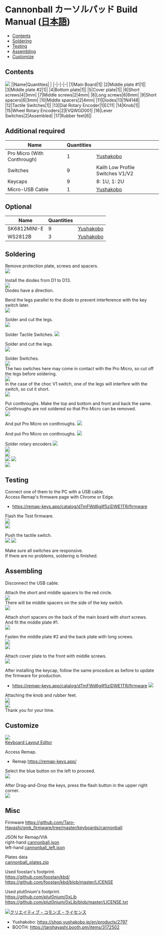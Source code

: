 # Cannonball カーソルパッド Build Manual ([日本語](https://github.com/Taro-Hayashi/Cannonball/blob/main/README.md))
- [Contents](#Contents)
- [Soldering](#Soldering)
- [Testing](#Testing)
- [Assembling](#Assembling)
- [Customize](#Customize)

## Contents
![](img/IMG_3856.jpg)
||Name|Quantities| |
|-|-|-|-|
|1|Main Board|1||
|2|Middle plate #1|1||
|3|Middle plate #2|1||
|4|Bottom plate|1||
|5|Cover plate|1||
|6|Short screws|4|3mm|
|7|Middle screws|2|4mm|
|8|Long screws|6|6mm|
|9|Short spacers|6|3mm|
|10|Middle spacers|2|4mm|
|11|Diodes|13|1N4148|
|12|Tactile Switches|1||
|13|Dial Rotary Encoder|1|EC11|
|14|Knob|1||
|15|Wheel Rotary Encoders|2|EVQWGD001|
|16|Lever Switches|2|Assembled|
|17|Rubber feet|6||

## Additional required
|Name|Quantities||
|-|-|-|
|Pro Micro (With Conthrough)|1|[Yushakobo](https://shop.yushakobo.jp/en/products/promicro-spring-pinheader)|
|Switches|9|Kailh Low Profile Switches V1/V2|
|Keycaps|9|8: 1U, 1: 2U|
|Micro-USB Cable|1|[Yushakobo](https://shop.yushakobo.jp/en/products/usb-cable-micro-b-0-8m)|

## Optional
|Name|Quantities||
|-|-|-|
|SK6812MINI-E|9|[Yushakobo](https://shop.yushakobo.jp/en/products/sk6812mini-e-10)|
|WS2812B|3|[Yushakobo](https://shop.yushakobo.jp/en/products/a0800ws-01-10)|

## Soldering
Remove protection plate, screws and spacers.  
![](img/IMG_2762.jpg)  

Install the diodes from D1 to D13.  
![](img/diode0.jpg)  
Diodes have a direction.  

Bend the legs parallel to the diode to prevent interference with the key switch later.  
![](img/diode2.jpg)  

Solder and cut the legs.  
![](img/diode3.jpg)  

Solder Tactile Switches. 
![](img/reset1.jpg)  

Solder and cut the legs.  
![](img/reset2.jpg)  

Solder Switches.  
![](img/keyswitch1.jpg)  
The two switches here may come in contact with the Pro Micro, so cut off the legs before soldering.  
![](img/keyswitch2.jpg)  
In the case of the choc V1 switch, one of the legs will interfere with the switch, so cut it short.  
![](img/keyswitch3.jpg)  

Put conthroughs. Make the top and bottom and front and back the same.  
Conthroughs are not soldered so that Pro Micro can be removed.  
![](img/promicro1.jpg)   

And put Pro Micro on conthroughs.
![](img/promicro2.jpg)   

And put Pro Micro on conthroughs.
![](img/promicro3.jpg)   

Solder rotary encoders
![](img/wheel1.jpg)  
![](img/wheel2.jpg)  
![](img/wheel3.jpg)  
![](img/rot1.jpg)
![](img/rot2.jpg)  
![](img/rot3.jpg)  


## Testing
Connect one of them to the PC with a USB cable.  
Access Remap's firmware page with Chrome or Edge.  
- https://remap-keys.app/catalog/dTmFWd6gilf5ziDWE1TR/firmware

Flash the Test firmware.  
![](img/remap02.jpg)  
![](img/remap03.jpg)  

Push the tactile switch.  
![](img/remap04.jpg) 
![](img/remap05.jpg) 

Make sure all switches are responsive.  
If there are no problems, soldering is finished.  

## Assembling
Disconnect the USB cable. 

Attach the short and middle spacers to the red circle.  
![](img/bottom01.jpg)  
There will be middle spacers on the side of the key switch.  
![](img/bottom02.jpg)  

Attach short spacers on the back of the main board with short screws.  
And fit the middle plate #1.  
![](img/bottom03.jpg)  

Fasten the middle plate #2 and the back plate with long screws.  
![](img/bottom04.jpg)  
![](img/bottom05.jpg)  

Attach cover plate to the front with middle screws.  
![](img/bottom06.jpg)  

After installing the keycap, follow the same procedure as before to update the firmware for production.  
- https://remap-keys.app/catalog/dTmFWd6gilf5ziDWE1TR/firmware
![](img/remap06.jpg)  

Attaching the knob and rubber feet.  
![](img/rubber.jpg)  
![](img/done.jpg)  
Thank you for your time.  

## Customize
![](img/layout.jpg)  
[Keyboard Layout Editor](http://www.keyboard-layout-editor.com/#/gists/2fe2023fd6a9318985b9c40c264c6cef)  

Access Remap.  
- Remap https://remap-keys.app/

Select the blue button on the left to proceed.  
![](img/remap1.png)  

After Drag-and-Drop the keys, press the flash button in the upper right corner.  
![](img/remap3.png)  

## Misc
Firmware
https://github.com/Taro-Hayashi/qmk_firmware/tree/master/keyboards/cannonball

JSON for Remap/VIA  
right-hand [cannonball.json](https://github.com/Taro-Hayashi/Cannonball/releases/download/14.15/cannonball.json)  
left-hand [cannonball_left.json](https://github.com/Taro-Hayashi/Cannonball/releases/download/14.15/cannonball_left.json)  

Plates data  
[cannonball_plates.zip](https://github.com/Taro-Hayashi/Cannonball/releases/download/14.20/cannonball_plates.zip)  

Used foostan's footprint.  
https://github.com/foostan/kbd/  
https://github.com/foostan/kbd/blob/master/LICENSE  

Used plut0nium's footprint.  
https://github.com/plut0nium/0xLib  
https://github.com/plut0nium/0xLib/blob/master/LICENSE.txt  

<a rel="license" href="http://creativecommons.org/licenses/by-sa/4.0/"><img alt="クリエイティブ・コモンズ・ライセンス" style="border-width:0" src="https://i.creativecommons.org/l/by-sa/4.0/88x31.png" /></a><br />

- Yushakobo: https://shop.yushakobo.jp/en/products/2797   
- BOOTH: https://tarohayashi.booth.pm/items/3172502
